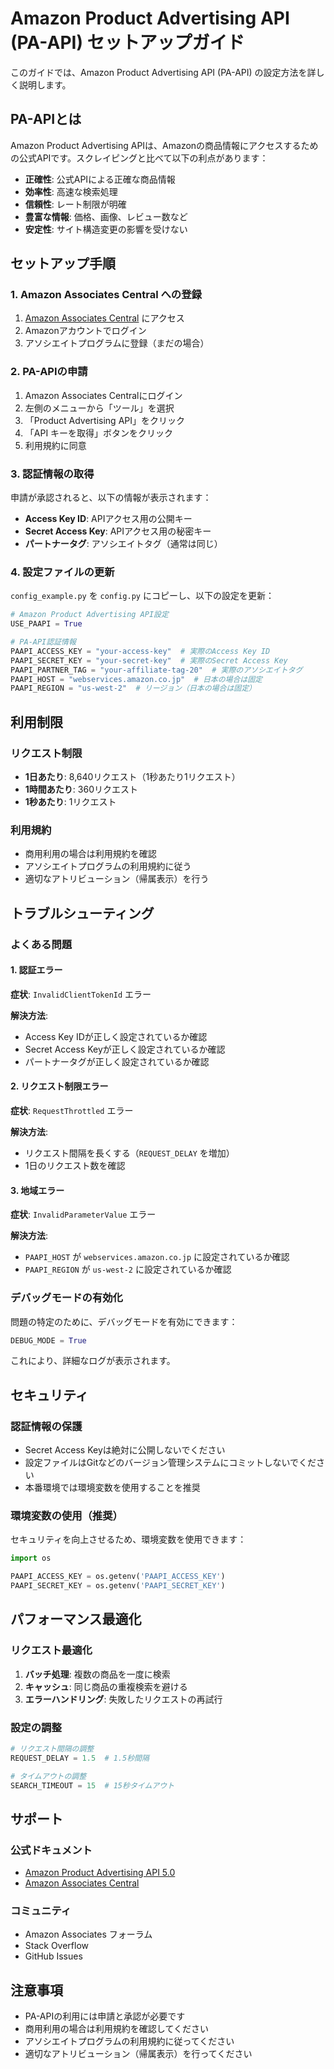 # Amazon Product Advertising API (PA-API) セットアップガイド

このガイドでは、Amazon Product Advertising API (PA-API) の設定方法を詳しく説明します。

## PA-APIとは

Amazon Product Advertising APIは、Amazonの商品情報にアクセスするための公式APIです。スクレイピングと比べて以下の利点があります：

- **正確性**: 公式APIによる正確な商品情報
- **効率性**: 高速な検索処理
- **信頼性**: レート制限が明確
- **豊富な情報**: 価格、画像、レビュー数など
- **安定性**: サイト構造変更の影響を受けない

## セットアップ手順

### 1. Amazon Associates Central への登録

1. [Amazon Associates Central](https://affiliate-program.amazon.co.jp/) にアクセス
2. Amazonアカウントでログイン
3. アソシエイトプログラムに登録（まだの場合）

### 2. PA-APIの申請

1. Amazon Associates Centralにログイン
2. 左側のメニューから「ツール」を選択
3. 「Product Advertising API」をクリック
4. 「API キーを取得」ボタンをクリック
5. 利用規約に同意

### 3. 認証情報の取得

申請が承認されると、以下の情報が表示されます：

- **Access Key ID**: APIアクセス用の公開キー
- **Secret Access Key**: APIアクセス用の秘密キー
- **パートナータグ**: アソシエイトタグ（通常は同じ）

### 4. 設定ファイルの更新

`config_example.py` を `config.py` にコピーし、以下の設定を更新：

```python
# Amazon Product Advertising API設定
USE_PAAPI = True

# PA-API認証情報
PAAPI_ACCESS_KEY = "your-access-key"  # 実際のAccess Key ID
PAAPI_SECRET_KEY = "your-secret-key"  # 実際のSecret Access Key
PAAPI_PARTNER_TAG = "your-affiliate-tag-20"  # 実際のアソシエイトタグ
PAAPI_HOST = "webservices.amazon.co.jp"  # 日本の場合は固定
PAAPI_REGION = "us-west-2"  # リージョン（日本の場合は固定）
```

## 利用制限

### リクエスト制限

- **1日あたり**: 8,640リクエスト（1秒あたり1リクエスト）
- **1時間あたり**: 360リクエスト
- **1秒あたり**: 1リクエスト

### 利用規約

- 商用利用の場合は利用規約を確認
- アソシエイトプログラムの利用規約に従う
- 適切なアトリビューション（帰属表示）を行う

## トラブルシューティング

### よくある問題

#### 1. 認証エラー

**症状**: `InvalidClientTokenId` エラー

**解決方法**:
- Access Key IDが正しく設定されているか確認
- Secret Access Keyが正しく設定されているか確認
- パートナータグが正しく設定されているか確認

#### 2. リクエスト制限エラー

**症状**: `RequestThrottled` エラー

**解決方法**:
- リクエスト間隔を長くする（`REQUEST_DELAY` を増加）
- 1日のリクエスト数を確認

#### 3. 地域エラー

**症状**: `InvalidParameterValue` エラー

**解決方法**:
- `PAAPI_HOST` が `webservices.amazon.co.jp` に設定されているか確認
- `PAAPI_REGION` が `us-west-2` に設定されているか確認

### デバッグモードの有効化

問題の特定のために、デバッグモードを有効にできます：

```python
DEBUG_MODE = True
```

これにより、詳細なログが表示されます。

## セキュリティ

### 認証情報の保護

- Secret Access Keyは絶対に公開しないでください
- 設定ファイルはGitなどのバージョン管理システムにコミットしないでください
- 本番環境では環境変数を使用することを推奨

### 環境変数の使用（推奨）

セキュリティを向上させるため、環境変数を使用できます：

```python
import os

PAAPI_ACCESS_KEY = os.getenv('PAAPI_ACCESS_KEY')
PAAPI_SECRET_KEY = os.getenv('PAAPI_SECRET_KEY')
```

## パフォーマンス最適化

### リクエスト最適化

1. **バッチ処理**: 複数の商品を一度に検索
2. **キャッシュ**: 同じ商品の重複検索を避ける
3. **エラーハンドリング**: 失敗したリクエストの再試行

### 設定の調整

```python
# リクエスト間隔の調整
REQUEST_DELAY = 1.5  # 1.5秒間隔

# タイムアウトの調整
SEARCH_TIMEOUT = 15  # 15秒タイムアウト
```

## サポート

### 公式ドキュメント

- [Amazon Product Advertising API 5.0](https://webservices.amazon.com/paapi5/documentation/)
- [Amazon Associates Central](https://affiliate-program.amazon.co.jp/)

### コミュニティ

- Amazon Associates フォーラム
- Stack Overflow
- GitHub Issues

## 注意事項

- PA-APIの利用には申請と承認が必要です
- 商用利用の場合は利用規約を確認してください
- アソシエイトプログラムの利用規約に従ってください
- 適切なアトリビューション（帰属表示）を行ってください 
